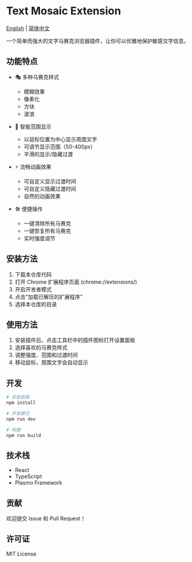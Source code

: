 # Text Mosaic Extension

[English](README.en.md) | [简体中文](README.zh.md)

一个简单而强大的文字马赛克浏览器插件，让你可以优雅地保护敏感文字信息。

## 功能特点

- 🎭 多种马赛克样式
  - 模糊效果
  - 像素化
  - 方块
  - 波浪

- 🎯 智能范围显示
  - 以鼠标位置为中心显示周围文字
  - 可调节显示范围（50-400px）
  - 平滑的显示/隐藏过渡

- ⚡ 流畅动画效果
  - 可自定义显示过渡时间
  - 可自定义隐藏过渡时间
  - 自然的动画效果

- 🛠️ 便捷操作
  - 一键清除所有马赛克
  - 一键恢复所有马赛克
  - 实时强度调节

## 安装方法

1. 下载本仓库代码
2. 打开 Chrome 扩展程序页面 (chrome://extensions/)
3. 开启开发者模式
4. 点击"加载已解压的扩展程序"
5. 选择本仓库的目录

## 使用方法

1. 安装插件后，点击工具栏中的插件图标打开设置面板
2. 选择喜欢的马赛克样式
3. 调整强度、范围和过渡时间
4. 移动鼠标，周围文字会自动显示

## 开发

```bash
# 安装依赖
npm install

# 开发模式
npm run dev

# 构建
npm run build
```

## 技术栈

- React
- TypeScript
- Plasmo Framework

## 贡献

欢迎提交 Issue 和 Pull Request！

## 许可证

MIT License 